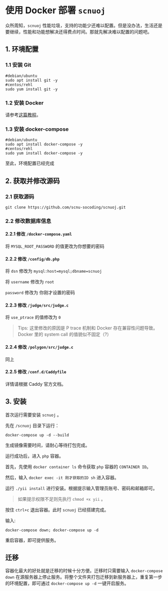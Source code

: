 # 使用 Docker 部署 `scnuoj`

众所周知，`scnuoj` 性能垃圾，支持的功能少还难以配置。但是没办法，生活还是要继续，性能和功能想解决还得费点时间。那就先解决难以配置的问题吧。

## 1. 环境配置

### 1.1 安装 Git

```shell
#debian/ubuntu
sudo apt install git -y
#centos/rehl
sudo yum install git -y
```

### 1.2 安装 Docker

请参考[这篇教程](https://mirrors.tuna.tsinghua.edu.cn/help/docker-ce/)。

### 1.3 安装 docker-compose

```shell
#debian/ubuntu
sudo apt install docker-compose -y
#centos/rehl
sudo yum install docker-compose -y
```

至此，环境配置已经完成

## 2. 获取并修改源码

### 2.1 获取源码

```shell
git clone https://github.com/scnu-socoding/scnuoj.git
```

### 2.2 修改数据库信息

#### 2.2.1 修改 `/docker-compose.yaml`

将 `MYSQL_ROOT_PASSWORD` 的值更改为你想要的密码

#### 2.2.2 修改 `/config/db.php`

将 `dsn` 修改为 `mysql:host=mysql;dbname=scnuoj`

将 `username` 修改为 `root`

`password` 修改为 你刚才设置的密码

#### 2.2.3 修改 `/judge/src/judge.c`

将 `use_ptrace` 的值修改为 `0`

> Tips: 这里修改的原因是 P trace 机制和 Docker 存在兼容性问题导致。Docker 里的 system call 的值貌似不固定（?）

#### 2.2.4 修改 `/polygon/src/judge.c`

同上

#### 2.2.5 修改 `/conf.d/Caddyfile`

详情请根据 Caddy 官方文档。

## 3. 安装

首次运行需要安装 `scnuoj` 。

先在 `/scnuoj` 目录下运行：

```shell
docker-compose up -d --build
```

生成镜像需要时间，请耐心等待打包完成。

运行成功后，进入 `php` 容器。

首先，先使用 `docker container ls` 命令获取 `php` 容器的 `CONTAINER ID`。

然后，输入 `docker exec -it 刚才获取的ID sh` 进入容器。

运行 `./yii install` 进行安装。根据提示输入管理员账号、密码和邮箱即可。

> 如果提示权限不足则先执行 `chmod +x yii` 。

按住 `ctrl+c` 退出容器。此时 `scnuoj` 已经搭建完成。

输入:

```shell
docker-compose down; docker-compose up -d
```

重启容器，即可提供服务。

## 迁移

容器化最大的好处就是迁移的时候十分方便。迁移时只需要输入 `docker-compose down` 在源服务器上停止服务。将整个文件夹打包迁移到新服务器上，重复第一步的环境配置，即可通过 `docker-compose up -d` 一键开启服务。

